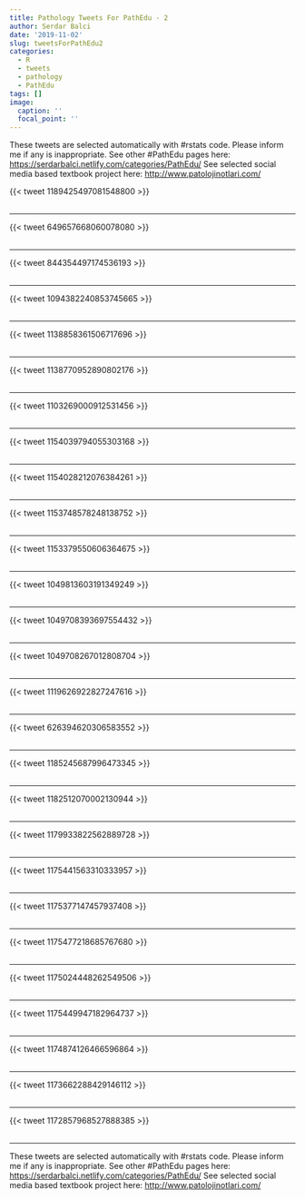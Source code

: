 ```yaml
---
title: Pathology Tweets For PathEdu - 2
author: Serdar Balci
date: '2019-11-02'
slug: tweetsForPathEdu2
categories:
  - R
  - tweets
  - pathology
  - PathEdu
tags: []
image:
  caption: ''
  focal_point: ''
---
```



These tweets are selected automatically with #rstats code. Please inform me if any is inappropriate.
See other #PathEdu pages here: https://serdarbalci.netlify.com/categories/PathEdu/ 
See selected social media based textbook project here: http://www.patolojinotlari.com/

{{< tweet 1189425497081548800 >}}
<br>
<br>
<hr>
{{< tweet 649657668060078080 >}}
<br>
<br>
<hr>
{{< tweet 844354497174536193 >}}
<br>
<br>
<hr>
{{< tweet 1094382240853745665 >}}
<br>
<br>
<hr>
{{< tweet 1138858361506717696 >}}
<br>
<br>
<hr>
{{< tweet 1138770952890802176 >}}
<br>
<br>
<hr>
{{< tweet 1103269000912531456 >}}
<br>
<br>
<hr>
{{< tweet 1154039794055303168 >}}
<br>
<br>
<hr>
{{< tweet 1154028212076384261 >}}
<br>
<br>
<hr>
{{< tweet 1153748578248138752 >}}
<br>
<br>
<hr>
{{< tweet 1153379550606364675 >}}
<br>
<br>
<hr>
{{< tweet 1049813603191349249 >}}
<br>
<br>
<hr>
{{< tweet 1049708393697554432 >}}
<br>
<br>
<hr>
{{< tweet 1049708267012808704 >}}
<br>
<br>
<hr>
{{< tweet 1119626922827247616 >}}
<br>
<br>
<hr>
{{< tweet 626394620306583552 >}}
<br>
<br>
<hr>
{{< tweet 1185245687996473345 >}}
<br>
<br>
<hr>
{{< tweet 1182512070002130944 >}}
<br>
<br>
<hr>
{{< tweet 1179933822562889728 >}}
<br>
<br>
<hr>
{{< tweet 1175441563310333957 >}}
<br>
<br>
<hr>
{{< tweet 1175377147457937408 >}}
<br>
<br>
<hr>
{{< tweet 1175477218685767680 >}}
<br>
<br>
<hr>
{{< tweet 1175024448262549506 >}}
<br>
<br>
<hr>
{{< tweet 1175449947182964737 >}}
<br>
<br>
<hr>
{{< tweet 1174874126466596864 >}}
<br>
<br>
<hr>
{{< tweet 1173662288429146112 >}}
<br>
<br>
<hr>
{{< tweet 1172857968527888385 >}}
<br>
<br>
<hr>


These tweets are selected automatically with #rstats code. Please inform me if any is inappropriate.
See other #PathEdu pages here: https://serdarbalci.netlify.com/categories/PathEdu/ 
See selected social media based textbook project here: http://www.patolojinotlari.com/
